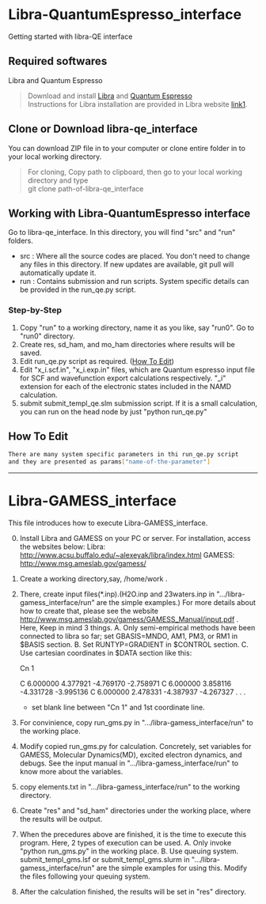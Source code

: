 # Libra-QuantumEspresso_interface

   Getting started with libra-QE interface
## Required softwares
   Libra and Quantum Espresso
   >Download and install [Libra] and [Quantum Espresso]  <br/>
   >Instructions for Libra installation are provided in Libra website [link1].

## Clone or Download libra-qe_interface
   You can download ZIP file in to your computer or clone entire folder in to your local working directory.
   > For cloning, Copy path to clipboard, then go to your local working directory and type <br/>
   > git clone path-of-libra-qe_interface <br/>

## Working with Libra-QuantumEspresso interface
   Go to libra-qe_interface. In this directory, you will find "src" and "run" folders.
 - src : Where all the source codes are placed. You don't need to change any files in this directory. If new updates are
         available, git pull will automatically update it.
 - run : Contains submission and run scripts. System specific details can be provided in the run_qe.py script. 

### Step-by-Step
1. Copy "run" to a working directory, name it as you like, say "run0". Go to "run0" directory.
2. Create res, sd_ham, and mo_ham directories where results will be saved.
3. Edit run_qe.py script as required. ([How To Edit](#how-to-edit))
4. Edit "x_i.scf.in", "x_i.exp.in" files, which are Quantum espresso input file for
   SCF and wavefunction export calculations respectively. "_i" extension for each of the electronic
   states included in the NAMD calculation.
5. submit submit_templ_qe.slm submission script. If it is a small calculation, you can run on the head
   node by just "python run_qe.py"

  

## How To Edit
```sh
There are many system specific parameters in thi run_qe.py script
and they are presented as params["name-of-the-parameter"]
```

----------------------------------------------
# Libra-GAMESS_interface
   
   This file introduces how to execute Libra-GAMESS_interface.

0. Install Libra and GAMESS on your PC or server.
   For installation, access the websites below:
    Libra:  http://www.acsu.buffalo.edu/~alexeyak/libra/index.html
   GAMESS:  http://www.msg.ameslab.gov/gamess/

1. Create a working directory,say, /home/work . 

2. There, create input files(*.inp).(H2O.inp and 23waters.inp in ".../libra-gamess_interface/run" are the simple examples.)
   For more details about how to create that, 
   please see the website http://www.msg.ameslab.gov/gamess/GAMESS_Manual/input.pdf .
   Here, Keep in mind 3 things.
   A. Only semi-empirical methods have been connected to libra so far;
      set GBASIS=MNDO, AM1, PM3, or RM1 in $BASIS section. 
   B. Set RUNTYP=GRADIENT in $CONTROL section.
   C. Use cartesian coordinates in $DATA section like this:

      Cn 1

      C  6.000000 4.377921 -4.769170 -2.758971
      C  6.000000 3.858116 -4.331728 -3.995136
      C  6.000000 2.478331 -4.387937 -4.267327
                           .
                           .
                           .
   
   * set blank line between "Cn 1" and 1st coordinate line.

3. For convinience, copy run_gms.py in ".../libra-gamess_interface/run" to the working place.

4. Modify copied run_gms.py for calculation.
   Concretely, set variables for GAMESS, Molecular Dynamics(MD), excited electron dynamics, and debugs.
   See the input manual in ".../libra-gamess_interface/run" to know more about the variables.

5. copy elements.txt in ".../libra-gamess_interface/run" to the working directory.

6. Create "res" and "sd_ham" directories under the working place, where the results will be output.

7. When the precedures above are finished, it is the time to execute this program.
   Here, 2 types of execution can be used.
   A. Only invoke "python run_gms.py" in the working place.
   B. Use queuing system. submit_templ_gms.lsf or submit_templ_gms.slurm in ".../libra-gamess_interface/run" are the simple examples for using this.
      Modify the files following your queuing system.   
   
8. After the calculation finished, the results will be set in "res" directory.

[Quantum Espresso]: <http://www.msg.ameslab.gov/gamess/>
[Libra]: <http://www.acsu.buffalo.edu/~alexeyak/libra/index.html>
[link1]: <http://www.acsu.buffalo.edu/~alexeyak/libra/installation.html>
